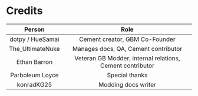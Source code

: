 # Credits

|      Person     |      Role      |
|:---------------:|:--------------:|
| dotpy / HueSamai          | Cement creator, GBM Co-Founder |
| The_UltimateNuke | Manages docs, QA, Cement contributor   |
| Ethan Barron    | Veteran GB Modder, internal relations, Cement contributor     |
| Parboleum Loyce | Special thanks |
| konradKG25      | Modding docs writer |

